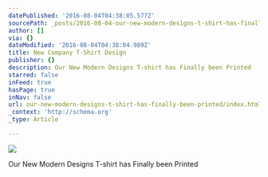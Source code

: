 ```yaml
---
datePublished: '2016-08-04T04:38:05.577Z'
sourcePath: _posts/2016-08-04-our-new-modern-designs-t-shirt-has-finally-been-printed.md
author: []
via: {}
dateModified: '2016-08-04T04:38:04.989Z'
title: New Company T-Shirt Design
publisher: {}
description: Our New Modern Designs T-shirt has Finally been Printed
starred: false
inFeed: true
hasPage: true
inNav: false
url: our-new-modern-designs-t-shirt-has-finally-been-printed/index.html
_context: 'http://schema.org'
_type: Article

---
```

![](https://the-grid-user-content.s3-us-west-2.amazonaws.com/e87fe051-75db-4668-a3a1-e916a7e47ab4.jpg)

Our New Modern Designs T-shirt has Finally been Printed